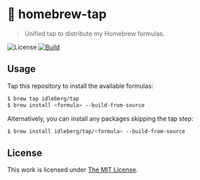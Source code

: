 # :beer: homebrew-tap

> Unified tap to distribute my Homebrew formulas.

![License](https://img.shields.io/github/license/idleberg/homebrew-tap?color=blue&style=for-the-badge)
[![Build](https://img.shields.io/github/actions/workflow/status/idleberg/homebrew-tap/audit.yml?style=for-the-badge)](https://github.com/idleberg/homebrew-tap/actions)

## Usage

Tap this repository to install the available formulas:

```sh
$ brew tap idleberg/tap
$ brew install <formula> --build-from-source
```

Alternatively, you can install any packages skipping the tap step:

```sh
$ brew install idleberg/tap/<formula> --build-from-source
```

## License

This work is licensed under [The MIT License](LICENSE).
  

